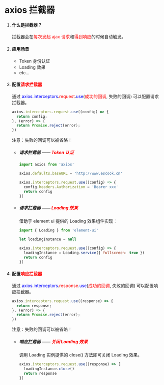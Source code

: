 # axios 拦截器

1. #### 什么是拦截器？

   拦截器会在<font color="red">每次发起 ajax 请求</font>和<font color="red">得到响应</font>的时候自动触发。

2. #### 应用场景

   - Token 身份认证
   - Loading 效果
   - etc...

3. #### 配置<font color="red">请求拦截器</font>

   通过 <font color="blue">axios.interceptors</font>.<font color="red">request</font>.<font color="blue">use</font>(<font color="red">成功的回调</font>, 失败的回调) 可以配置请求拦截器。

   ```js
   axios.interceptors.request.use((config) => {
     return config;
   }, (error) => {
     return Promise.reject(error);
   })
   ```

   注意：失败的回调可以被省略！

   

   - ##### 请求拦截器 —— <font color="red">Token 认证</font>

     ```js
     import axios from 'axios'
     
     axios.defaults.baseURL = 'http://www.escook.cn'
     
     axios.interceptors.request.use((config) => {
       config.headers.Authorization = 'Bearer xxx'
       return config
     })
     ```

     

   - ##### 请求拦截器 —— <font color="red">Loading 效果</font>

     借助于 element ui 提供的 Loading 效果组件实现：

     ```js 
     import { Loading } from 'element-ui'
     
     let loadingInstance = null
     
     axios.interceptors.request.use((config) => {
       loadingInstance = Loading.service({ fullscreen: true })
       return config
     })
     ```

   

4. #### 配置<font color="red">响应拦截器</font>

   通过 <font color="blue">axios.interceptors</font>.<font color="red">response</font>.<font color="blue">use</font>(<font color="red">成功的回调</font>, 失败的回调) 可以配置响应拦截器。

   ```js
   axios.interceptors.request.use((response) => {
     return response;
   }, (error) => {
     return Promise.reject(error);
   })
   ```

   注意：失败的回调可以被省略！

   

   - ##### 响应拦截器 —— <font color="red">关闭 Loading 效果</font>

     调用 Loading 实例提供的 close() 方法即可关闭 Loading 效果。

     ```js
     axios.interceptors.request.use((response) => {
       loadingInstance.close()
       return response
     })
     ```
